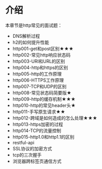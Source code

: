# 介绍
本章节是http常见的面试题：

- DNS解析过程
- h2的如何提升性能
- http001-get和post区别★★★
- http002-常见http响应状态码
- http003-URI和URL的区别
- http004-http和https的区别
- http005-http的工作原理
- http006-HTTPS工作原理
- http007-TCP和UDP的区别
- http008-常见状态码简要版★
- http009-http的缓存机制★★★
- http010-http的常见header头★
- http011-手写原生请求★★
- http012-跨域是如何造成的怎么处理★★★
- http013-https加密的过程
- http014-TCP的流量控制
- http015-http1.0和http1.1的区别
- restful-api
- SSL协议的加密方式
- tcp的三次握手
- 浏览器跨标签页通信方式